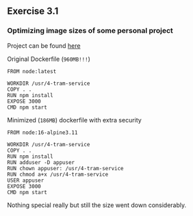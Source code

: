 ## Exercise 3.1

### Optimizing image sizes of some personal project

Project can be found [here](https://github.com/pimpbot9000/4-ratikka-service)

Original Dockerfile (```960MB!!!```)

```
FROM node:latest

WORKDIR /usr/4-tram-service
COPY . .
RUN npm install
EXPOSE 3000
CMD npm start
```

Minimized (```186MB```) dockerfile with extra security
```
FROM node:16-alpine3.11

WORKDIR /usr/4-tram-service
COPY . .
RUN npm install
RUN adduser -D appuser
RUN chown appuser: /usr/4-tram-service
RUN chmod a+x /usr/4-tram-service
USER appuser
EXPOSE 3000
CMD npm start
```
Nothing special really but still the size went down considerably.
